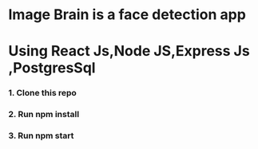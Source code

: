 <h1> Image Brain is a face detection app </h1>
<h1> Using React Js,Node JS,Express Js ,PostgresSql </h1>
<h3>1. Clone this repo</h3>
<h3>2. Run npm install</h3>
<h3>3. Run npm start</h3>

